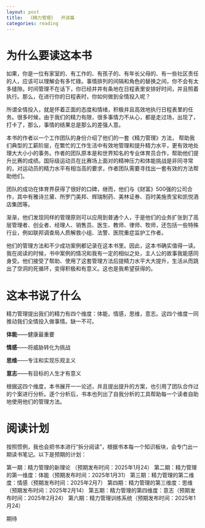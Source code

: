 ```yaml
---
layout: post
title:  《精力管理》  开读篇
categories: reading
---
```


# 为什么要读这本书

如果，你是一位有家室的、有工作的、有孩子的、有年长父母的、有一些社区责任的人，应该可以理解会有多忙碌。事情排列的间隔和角色的替换之间，你不会有太多缝隙。时间管理不在话下，你已经井井有条地在日程表里安排好时间，并且照着执行。那么，在进行你的日程表时，你如何做到全情投入呢？

所谓全情投入，就是怀着正面的态度和情绪，积极并且高效地执行日程表里的任务。很多时候，由于我们的精力有限，很多事情力不从心，都是走过场，出现了，打卡了，那么，事情的结果总是那么的差强人意。

本书的作者以一个工作团队的身份介绍了他们的一套《精力管理》方法， 帮助我们典型的工薪阶层，在繁忙的工作生活中有效地管理和提升精力水平，更有效地处理大大小小的事务。作者的团队原本是和世界知名的专业体育员合作，帮助他们提升比赛的成绩。国际级运动员在比赛场上面对的精神压力和体能挑战是非同寻常的，对运动员的精力水平有相当高的要求，作者团队需要寻找出一套有效的方法帮助他们。

团队的成功在体育界获得了很好的口碑，继而，他们与《财富》500强的公司合作，其中有雅诗兰黛、所罗门美邦、辉瑞制药、美林证券、百时美施贵宝和凯悦酒店集团等。

渐渐，他们发现同样的管理原则可以应用到普通个人，于是他们的业务扩张到了高层管理者、创业者、经理人、销售员、医生、教师、律师、牧师，还包括一些特殊行业，例如联邦调查局人质解救小组、法警、医院重症监护工作者。

他们的管理方法和不少成功案例都记录在这本书里。因此，这本书确实值得一读。我在阅读的时候，书中案例的情况和我有一定的相似之处，主人公的故事我能感同身受。他们接受了帮助、使用了这套管理方法后提精力水平大大提升，生活从而跳出了空洞的死循环，变得积极和有意义。这也是我希望获得的。


# 这本书说了什么

精力管理提出我们的精力有四个维度：体能，情感，思维，意志。这四个维度一同推动我们全情投入做事情。缺一不可。

**体能**——健康最重要

**情感**——将威胁转化为挑战

**思维**——专注和实现乐观主义

**意志**——有目标的人生才有意义

根据这四个维度，本书展开一一论述，并且提出提升的方案，也引用了团队合作过的个案进行分析。逐个分析后，书本也列出了自我分析的工具帮助每一个读者自助地使用他们的管理方法。


# 阅读计划

按照惯例，我也会把书本进行“拆分阅读”，根据书本每一个知识板块，会专门出一期读书笔记。以下是预期的计划：

第一期：精力管理的新理论 （预期发布时间：2025年1月24） 
第二期：精力管理的第一维度：体能（预期发布时间：2025年1月31）
第三期：精力管理的第二维度：情感（预期发布时间：2025年2月7）
第四期：精力管理的第三维度：思维（预期发布时间：2025年2月14）
第五期：精力管理的第四维度：意志（预期发布时间：2025年2月24）
第六期：精力管理训练系统（预期发布时间：2025年1月24）

期待
<!--stackedit_data:
eyJoaXN0b3J5IjpbLTEyMzk5Mzk3MDksNjkxODM5NTk5LC0xMD
YyMTU2NjksLTExMjcyODE2NjldfQ==
-->